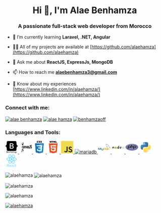 <h1 align="center">Hi 👋, I'm Alae Benhamza</h1>
<h3 align="center">A passionate full-stack web developer from Morocco</h3>

- 🌱 I’m currently learning **Laravel, .NET, Angular**

- 👨‍💻 All of my projects are available at [https://github.com/alaehamza](https://github.com/alaehamza)

- 💬 Ask me about **ReactJS, ExpressJs, MongoDB**

- 📫 How to reach me **alaebenhamza3@gmail.com**

- 📄 Know about my experiences [https://www.linkedin.com/in/alaehamza/](https://www.linkedin.com/in/alaehamza/)

<h3 align="left">Connect with me:</h3>
<p align="left">
<a href="https://linkedin.com/in/alae benhamza" target="blank"><img align="center" src="https://raw.githubusercontent.com/rahuldkjain/github-profile-readme-generator/master/src/images/icons/Social/linked-in-alt.svg" alt="alae benhamza" height="30" width="40" /></a>
<a href="https://fb.com/alae hamza" target="blank"><img align="center" src="https://raw.githubusercontent.com/rahuldkjain/github-profile-readme-generator/master/src/images/icons/Social/facebook.svg" alt="alae hamza" height="30" width="40" /></a>
<a href="https://instagram.com/benhamzaoff" target="blank"><img align="center" src="https://raw.githubusercontent.com/rahuldkjain/github-profile-readme-generator/master/src/images/icons/Social/instagram.svg" alt="benhamzaoff" height="30" width="40" /></a>
</p>

<h3 align="left">Languages and Tools:</h3>
<p align="left"> <a href="https://getbootstrap.com" target="_blank" rel="noreferrer"> <img src="https://raw.githubusercontent.com/devicons/devicon/master/icons/bootstrap/bootstrap-plain-wordmark.svg" alt="bootstrap" width="40" height="40"/> </a> <a href="https://canvasjs.com" target="_blank" rel="noreferrer"> <img src="https://raw.githubusercontent.com/Hardik0307/Hardik0307/master/assets/canvasjs-charts.svg" alt="canvasjs" width="40" height="40"/> </a> <a href="https://www.w3schools.com/css/" target="_blank" rel="noreferrer"> <img src="https://raw.githubusercontent.com/devicons/devicon/master/icons/css3/css3-original-wordmark.svg" alt="css3" width="40" height="40"/> </a> <a href="https://www.w3.org/html/" target="_blank" rel="noreferrer"> <img src="https://raw.githubusercontent.com/devicons/devicon/master/icons/html5/html5-original-wordmark.svg" alt="html5" width="40" height="40"/> </a> <a href="https://developer.mozilla.org/en-US/docs/Web/JavaScript" target="_blank" rel="noreferrer"> <img src="https://raw.githubusercontent.com/devicons/devicon/master/icons/javascript/javascript-original.svg" alt="javascript" width="40" height="40"/> </a> <a href="https://mariadb.org/" target="_blank" rel="noreferrer"> <img src="https://www.vectorlogo.zone/logos/mariadb/mariadb-icon.svg" alt="mariadb" width="40" height="40"/> </a> <a href="https://www.mysql.com/" target="_blank" rel="noreferrer"> <img src="https://raw.githubusercontent.com/devicons/devicon/master/icons/mysql/mysql-original-wordmark.svg" alt="mysql" width="40" height="40"/> </a> <a href="https://nodejs.org" target="_blank" rel="noreferrer"> <img src="https://raw.githubusercontent.com/devicons/devicon/master/icons/nodejs/nodejs-original-wordmark.svg" alt="nodejs" width="40" height="40"/> </a> <a href="https://www.php.net" target="_blank" rel="noreferrer"> <img src="https://raw.githubusercontent.com/devicons/devicon/master/icons/php/php-original.svg" alt="php" width="40" height="40"/> </a> <a href="https://www.python.org" target="_blank" rel="noreferrer"> <img src="https://raw.githubusercontent.com/devicons/devicon/master/icons/python/python-original.svg" alt="python" width="40" height="40"/> </a> <a href="https://reactjs.org/" target="_blank" rel="noreferrer"> <img src="https://raw.githubusercontent.com/devicons/devicon/master/icons/react/react-original-wordmark.svg" alt="react" width="40" height="40"/> </a> </p>

<p><img align="left" src="https://github-readme-stats.vercel.app/api/top-langs?username=alaehamza&show_icons=true&locale=en&layout=compact" alt="alaehamza" /></p>

<p>&nbsp;<img align="center" src="https://github-readme-stats.vercel.app/api?username=alaehamza&show_icons=true&locale=en" alt="alaehamza" /></p>

<p><img align="center" src="https://github-readme-streak-stats.herokuapp.com/?user=alaehamza&" alt="alaehamza" /></p>


<p align="left"> <img src="https://komarev.com/ghpvc/?username=alaehamza&label=Profile%20views&color=0e75b6&style=flat" alt="alaehamza" /> </p>

<p align="left"> <a href="https://github.com/ryo-ma/github-profile-trophy"><img src="https://github-profile-trophy.vercel.app/?username=alaehamza" alt="alaehamza" /></a> </p>










